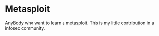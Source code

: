 # Metasploit
AnyBody who want to learn a metasploit. This is my little contribution in a infosec community.
